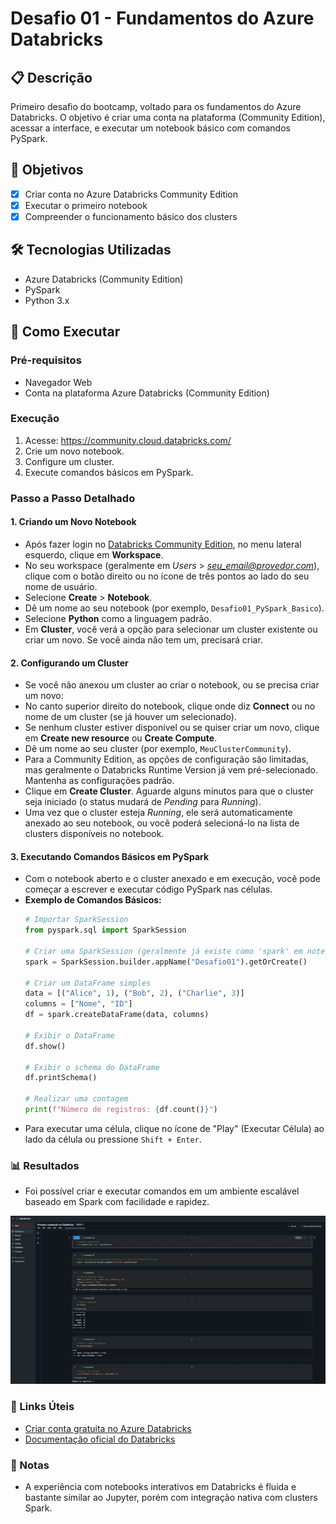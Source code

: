 # Desafio 01 - Fundamentos do Azure Databricks

## 📋 Descrição
Primeiro desafio do bootcamp, voltado para os fundamentos do Azure Databricks. O objetivo é criar uma conta na plataforma (Community Edition), acessar a interface, e executar um notebook básico com comandos PySpark.

## 🎯 Objetivos
- [x] Criar conta no Azure Databricks Community Edition
- [x] Executar o primeiro notebook
- [x] Compreender o funcionamento básico dos clusters

## 🛠️ Tecnologias Utilizadas
- Azure Databricks (Community Edition)
- PySpark
- Python 3.x

## 🚀 Como Executar

### Pré-requisitos
- Navegador Web
- Conta na plataforma Azure Databricks (Community Edition)

### Execução
1. Acesse: https://community.cloud.databricks.com/
2. Crie um novo notebook.
3. Configure um cluster.
4. Execute comandos básicos em PySpark.

### Passo a Passo Detalhado

#### 1. Criando um Novo Notebook
   - Após fazer login no [Databricks Community Edition](https://community.cloud.databricks.com/), no menu lateral esquerdo, clique em **Workspace**.
   - No seu workspace (geralmente em *Users* > *seu_email@provedor.com*), clique com o botão direito ou no ícone de três pontos ao lado do seu nome de usuário.
   - Selecione **Create** > **Notebook**.
   - Dê um nome ao seu notebook (por exemplo, `Desafio01_PySpark_Basico`).
   - Selecione **Python** como a linguagem padrão.
   - Em **Cluster**, você verá a opção para selecionar um cluster existente ou criar um novo. Se você ainda não tem um, precisará criar.

#### 2. Configurando um Cluster
   - Se você não anexou um cluster ao criar o notebook, ou se precisa criar um novo:
   - No canto superior direito do notebook, clique onde diz **Connect** ou no nome de um cluster (se já houver um selecionado).
   - Se nenhum cluster estiver disponível ou se quiser criar um novo, clique em **Create new resource** ou **Create Compute**.
   - Dê um nome ao seu cluster (por exemplo, `MeuClusterCommunity`).
   - Para a Community Edition, as opções de configuração são limitadas, mas geralmente o Databricks Runtime Version já vem pré-selecionado. Mantenha as configurações padrão.
   - Clique em **Create Cluster**. Aguarde alguns minutos para que o cluster seja iniciado (o status mudará de *Pending* para *Running*).
   - Uma vez que o cluster esteja *Running*, ele será automaticamente anexado ao seu notebook, ou você poderá selecioná-lo na lista de clusters disponíveis no notebook.

#### 3. Executando Comandos Básicos em PySpark
   - Com o notebook aberto e o cluster anexado e em execução, você pode começar a escrever e executar código PySpark nas células.
   - **Exemplo de Comandos Básicos:**
     ```python
     # Importar SparkSession
     from pyspark.sql import SparkSession

     # Criar uma SparkSession (geralmente já existe como 'spark' em notebooks Databricks)
     spark = SparkSession.builder.appName("Desafio01").getOrCreate()

     # Criar um DataFrame simples
     data = [("Alice", 1), ("Bob", 2), ("Charlie", 3)]
     columns = ["Nome", "ID"]
     df = spark.createDataFrame(data, columns)

     # Exibir o DataFrame
     df.show()

     # Exibir o schema do DataFrame
     df.printSchema()

     # Realizar uma contagem
     print(f"Número de registros: {df.count()}")
     ```
   - Para executar uma célula, clique no ícone de "Play" (Executar Célula) ao lado da célula ou pressione `Shift + Enter`.

### 📊 Resultados
* Foi possível criar e executar comandos em um ambiente escalável baseado em Spark com facilidade e rapidez.

![img](./img/primeiro_notebook_databricks.jpg)

### 🔗 Links Úteis
* [Criar conta gratuita no Azure Databricks](https://community.cloud.databricks.com/)
* [Documentação oficial do Databricks](https://learn.microsoft.com/azure/databricks/)

### 📝 Notas
* A experiência com notebooks interativos em Databricks é fluida e bastante similar ao Jupyter, porém com integração nativa com clusters Spark.
